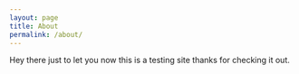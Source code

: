 ```yaml
---
layout: page
title: About
permalink: /about/
---
```

Hey there just to let you now this is a testing site thanks for checking it out.

<html>


<head>
<link rel="stylesheet" type="text/css" href="./css/about.css">
</head>

<body>
</body>

</html>

